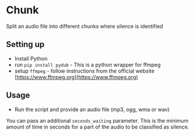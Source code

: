 # Chunk

Split an audio file into different chunks where silence is identified

## Setting up
* Install Python
* run `pip install pydub` - This is a python wrapper for ffmpeg
* setup `ffmpeg` - follow instructions from the official website [https://www.ffmpeg.org](https://www.ffmpeg.org)

## Usage
* Run the script and provide an audio file (mp3, ogg, wma or wav)


You can pass an additional `seconds_waiting` parameter. This is the minimum amount of time in seconds for a part of the audio to be classified as silence.
